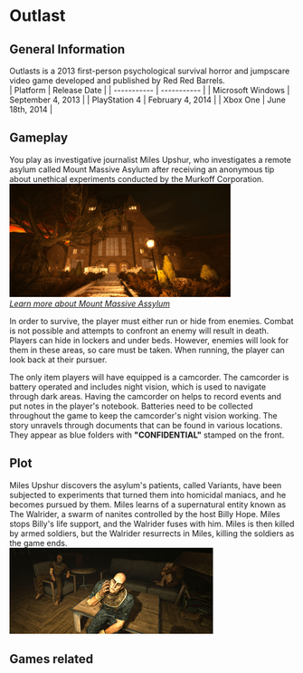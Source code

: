 # Outlast

## General Information 
Outlasts is a 2013 first-person psychological survival horror and jumpscare video game developed and published by Red Red Barrels.\
| Platform      | Release Date |
| ----------- | ----------- |
| Microsoft Windows  | September 4, 2013 |
| PlayStation 4      | February 4, 2014 |
| Xbox One   | June 18th, 2014 |


## Gameplay 
You play as investigative journalist Miles Upshur, who investigates a remote asylum called Mount Massive Asylum after receiving an anonymous tip about unethical experiments conducted by the Murkoff Corporation.\
![Asylum](../img/asylum.png)\
[*Learn more about Mount Massive Assylum*](https://outlast.fandom.com/wiki/Mount_Massive_Asylum)


In order to survive, the player must either run or hide from enemies. Combat is not possible and attempts to confront an enemy will result in death. Players can hide in lockers and under beds. However, enemies will look for them in these areas, so care must be taken. When running, the player can look back at their pursuer.


The only item players will have equipped is a camcorder. The camcorder is battery operated and includes night vision, which is used to navigate through dark areas. Having the camcorder on helps to record events and put notes in the player's notebook. Batteries need to be collected throughout the game to keep the camcorder's night vision working. The story unravels through documents that can be found in various locations. They appear as blue folders with **"CONFIDENTIAL"** stamped on the front.

## Plot 
Miles Upshur discovers the asylum's patients, called Variants, have been subjected to experiments that turned them into homicidal maniacs, and he becomes pursued by them. Miles learns of a supernatural entity known as The Walrider, a swarm of nanites controlled by the host Billy Hope. Miles stops Billy's life support, and the Walrider fuses with him. Miles is then killed by armed soldiers, but the Walrider resurrects in Miles, killing the soldiers as the game ends.  
![Variants](../img/Variants.jpg)

## Games related 

